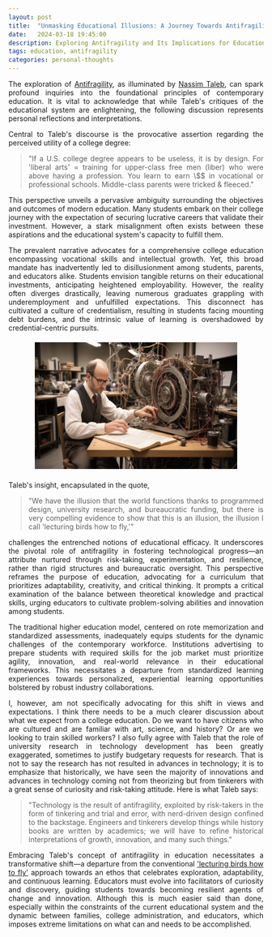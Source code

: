 ```yaml
---
layout: post
title:  "Unmasking Educational Illusions: A Journey Towards Antifragility"
date:   2024-03-18 19:45:00
description: Exploring Antifragility and Its Implications for Education
tags: education, antifragility 
categories: personal-thoughts
---
```


<div style="text-align: justify;">


<p>The exploration of <a href="https://en.wikipedia.org/wiki/Antifragility#:~:text=Antifragility%20is%20a%20property%20of,Antifragile%2C%20and%20in%20technical%20papers">Antifragility</a>, as illuminated by <a href="https://en.wikipedia.org/wiki/Nassim_Nicholas_Taleb">Nassim Taleb</a>, can spark profound inquiries into the foundational principles of contemporary education. It is vital to acknowledge that while Taleb's critiques of the educational system are enlightening, the following discussion represents personal reflections and interpretations.</p>

<p>Central to Taleb's discourse is the provocative assertion regarding the perceived utility of a college degree:</p>


<blockquote>
    <p>"If a U.S. college degree appears to be useless, it is by design. For 'liberal arts' = training for upper-class free men (liber) who were above having a profession. You learn to earn \$$ in vocational or professional schools. Middle-class parents were tricked & fleeced."</p>
</blockquote>


<p>This perspective unveils a pervasive ambiguity surrounding the objectives and outcomes of modern education. Many students embark on their college journey with the expectation of securing lucrative careers that validate their investment. However, a stark misalignment often exists between these aspirations and the educational system's capacity to fulfill them.</p>

<p>The prevalent narrative advocates for a comprehensive college education encompassing vocational skills and intellectual growth. Yet, this broad mandate has inadvertently led to disillusionment among students, parents, and educators alike. Students envision tangible returns on their educational investments, anticipating heightened employability. However, the reality often diverges drastically, leaving numerous graduates grappling with underemployment and unfulfilled expectations. This disconnect has cultivated a culture of credentialism, resulting in students facing mounting debt burdens, and the intrinsic value of learning is overshadowed by credential-centric pursuits.</p>


<div style="text-align: center; margin-top: 20px; margin-bottom: 20px;">
    <img src="/assets/img/technology-is-the-result-of-antifragility-exploit.jpg" alt="technology is the result of antifragility exploit.jpg" width="400" height="250">
</div>


<p>Taleb's insight, encapsulated in the quote, 

<blockquote>
    <p>"We have the illusion that the world functions thanks to programmed design, university research, and bureaucratic funding, but there is very compelling evidence to show that this is an illusion, the illusion I call 'lecturing birds how to fly,'"</p>
</blockquote>

challenges the entrenched notions of educational efficacy. It underscores the pivotal role of antifragility in fostering technological progress—an attribute nurtured through risk-taking, experimentation, and resilience, rather than rigid structures and bureaucratic oversight. This perspective reframes the purpose of education, advocating for a curriculum that prioritizes adaptability, creativity, and critical thinking. It prompts a critical examination of the balance between theoretical knowledge and practical skills, urging educators to cultivate problem-solving abilities and innovation among students.</p>

<p>The traditional higher education model, centered on rote memorization and standardized assessments, inadequately equips students for the dynamic challenges of the contemporary workforce. Institutions advertising to prepare students with required skills for the job market must prioritize agility, innovation, and real-world relevance in their educational frameworks. This necessitates a departure from standardized learning experiences towards personalized, experiential learning opportunities bolstered by robust industry collaborations.</p>

<p>I, however, am not specifically advocating for this shift in views and expectations. I think there needs to be a much clearer discussion about what we expect from a college education. Do we want to have citizens who are cultured and are familiar with art, science, and history? Or are we looking to train skilled workers? I also fully agree with Taleb that the role of university research in technology development has been greatly exaggerated, sometimes to justify budgetary requests for research. That is not to say the research has not resulted in advances in technology; it is to emphasize that historically, we have seen the majority of innovations and advances in technology coming not from theorizing but from tinkerers with a great sense of curiosity and risk-taking attitude. Here is what Taleb says:</p>

<blockquote>
    <p>"Technology is the result of antifragility, exploited by risk-takers in the form of tinkering and trial and error, with nerd-driven design confined to the backstage. Engineers and tinkerers develop things while history books are written by academics; we will have to refine historical interpretations of growth, innovation, and many such things."</p>
</blockquote>

<p>Embracing Taleb's concept of antifragility in education necessitates a transformative shift—a departure from the conventional <a href="https://twitter.com/black_swan_man/status/1439932806424109056/photo/1">'lecturing birds how to fly'</a> approach towards an ethos that celebrates exploration, adaptability, and continuous learning. Educators must evolve into facilitators of curiosity and discovery, guiding students towards becoming resilient agents of change and innovation. Although this is much easier said than done, especially within the constraints of the current educational system and the dynamic between families, college administration, and educators, which imposes extreme limitations on what can and needs to be accomplished.</p>

</div>
